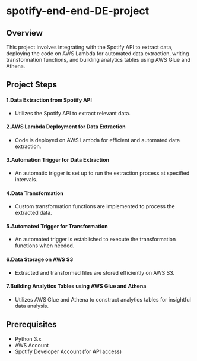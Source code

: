 # spotify-end-end-DE-project

## Overview

This project involves integrating with the Spotify API to extract data, deploying the code on AWS Lambda for automated data extraction, writing transformation functions, and building analytics tables using AWS Glue and Athena.

## Project Steps

#### 1.Data Extraction from Spotify API
- Utilizes the Spotify API to extract relevant data.
#### 2.AWS Lambda Deployment for Data Extraction
- Code is deployed on AWS Lambda for efficient and automated data extraction.
#### 3.Automation Trigger for Data Extraction
- An automatic trigger is set up to run the extraction process at specified intervals.
#### 4.Data Transformation
- Custom transformation functions are implemented to process the extracted data.
#### 5.Automated Trigger for Transformation
- An automated trigger is established to execute the transformation functions when needed.
#### 6.Data Storage on AWS S3
- Extracted and transformed files are stored efficiently on AWS S3.
#### 7.Building Analytics Tables using AWS Glue and Athena
- Utilizes AWS Glue and Athena to construct analytics tables for insightful data analysis.


## Prerequisites
- Python 3.x
- AWS Account
- Spotify Developer Account (for API access)
